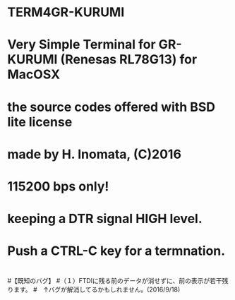 # TERM4GR-KURUMI
# Very Simple Terminal for GR-KURUMI (Renesas RL78G13) for MacOSX
# the source codes offered with BSD lite license
# made by H. Inomata, (C)2016
#
# 115200 bps only!
# keeping a DTR signal HIGH level.
# Push a CTRL-C key for a termnation.
#
#
#【既知のバグ】
#（１）FTDIに残る前のデータが消せずに、前の表示が若干残ります。
#　↑バグが解消してるかもしれません。(2016/9/18)
#

